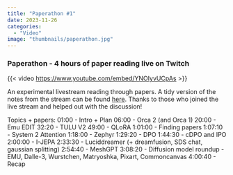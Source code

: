 ```yaml
---
title: "Paperathon #1"
date: 2023-11-26
categories: 
  - "Video"
image: "thumbnails/paperathon.jpg"
---
```


### Paperathon - 4 hours of paper reading live on Twitch

{{< video https://www.youtube.com/embed/YNOIyvUCpAs >}}

An experimental livestream reading through papers. A tidy version of the notes from the stream can be found [here](https://docs.google.com/document/d/1weSVlVfVUufOesEmMB2_TlmM_I250ug-WIEZu9xEpVw/edit?usp=sharing). Thanks to those who joined the live stream and helped out with the discussion!

Topics + papers:
01:00 - Intro + Plan
06:00 - Orca 2 (and Orca 1)
20:00 - Emu EDIT
32:20 - TULU V2
49:00 - QLoRA
1:01:00 - Finding papers
1:07:10 - System 2 Attention
1:18:00 - Zephyr
1:29:20 - DPO
1:44:30 - cDPO and IPO
2:00:00 - I-JEPA
2:33:30 - Luciddreamer (+ dreamfusion, SDS chat, gaussian splitting)
2:54:40 - MeshGPT
3:08:20 - Diffusion model roundup - EMU, Dalle-3, Wurstchen, Matryoshka, Pixart, Commoncanvas
4:00:40 - Recap